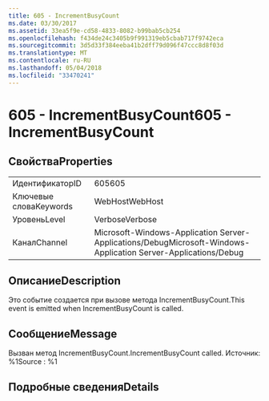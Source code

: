 ```yaml
---
title: 605 - IncrementBusyCount
ms.date: 03/30/2017
ms.assetid: 33ea5f9e-cd58-4833-8082-b99bab5cb254
ms.openlocfilehash: f434de24c3405b9f991319eb5cbab717f9742eca
ms.sourcegitcommit: 3d5d33f384eeba41b2dff79d096f47ccc8d8f03d
ms.translationtype: MT
ms.contentlocale: ru-RU
ms.lasthandoff: 05/04/2018
ms.locfileid: "33470241"
---
```

# <a name="605---incrementbusycount"></a><span data-ttu-id="34f9b-102">605 - IncrementBusyCount</span><span class="sxs-lookup"><span data-stu-id="34f9b-102">605 - IncrementBusyCount</span></span>
## <a name="properties"></a><span data-ttu-id="34f9b-103">Свойства</span><span class="sxs-lookup"><span data-stu-id="34f9b-103">Properties</span></span>  
  
|||  
|-|-|  
|<span data-ttu-id="34f9b-104">Идентификатор</span><span class="sxs-lookup"><span data-stu-id="34f9b-104">ID</span></span>|<span data-ttu-id="34f9b-105">605</span><span class="sxs-lookup"><span data-stu-id="34f9b-105">605</span></span>|  
|<span data-ttu-id="34f9b-106">Ключевые слова</span><span class="sxs-lookup"><span data-stu-id="34f9b-106">Keywords</span></span>|<span data-ttu-id="34f9b-107">WebHost</span><span class="sxs-lookup"><span data-stu-id="34f9b-107">WebHost</span></span>|  
|<span data-ttu-id="34f9b-108">Уровень</span><span class="sxs-lookup"><span data-stu-id="34f9b-108">Level</span></span>|<span data-ttu-id="34f9b-109">Verbose</span><span class="sxs-lookup"><span data-stu-id="34f9b-109">Verbose</span></span>|  
|<span data-ttu-id="34f9b-110">Канал</span><span class="sxs-lookup"><span data-stu-id="34f9b-110">Channel</span></span>|<span data-ttu-id="34f9b-111">Microsoft-Windows-Application Server-Applications/Debug</span><span class="sxs-lookup"><span data-stu-id="34f9b-111">Microsoft-Windows-Application Server-Applications/Debug</span></span>|  
  
## <a name="description"></a><span data-ttu-id="34f9b-112">Описание</span><span class="sxs-lookup"><span data-stu-id="34f9b-112">Description</span></span>  
 <span data-ttu-id="34f9b-113">Это событие создается при вызове метода IncrementBusyCount.</span><span class="sxs-lookup"><span data-stu-id="34f9b-113">This event is emitted when IncrementBusyCount is called.</span></span>  
  
## <a name="message"></a><span data-ttu-id="34f9b-114">Сообщение</span><span class="sxs-lookup"><span data-stu-id="34f9b-114">Message</span></span>  
 <span data-ttu-id="34f9b-115">Вызван метод IncrementBusyCount.</span><span class="sxs-lookup"><span data-stu-id="34f9b-115">IncrementBusyCount called.</span></span> <span data-ttu-id="34f9b-116">Источник: %1</span><span class="sxs-lookup"><span data-stu-id="34f9b-116">Source : %1</span></span>  
  
## <a name="details"></a><span data-ttu-id="34f9b-117">Подробные сведения</span><span class="sxs-lookup"><span data-stu-id="34f9b-117">Details</span></span>

